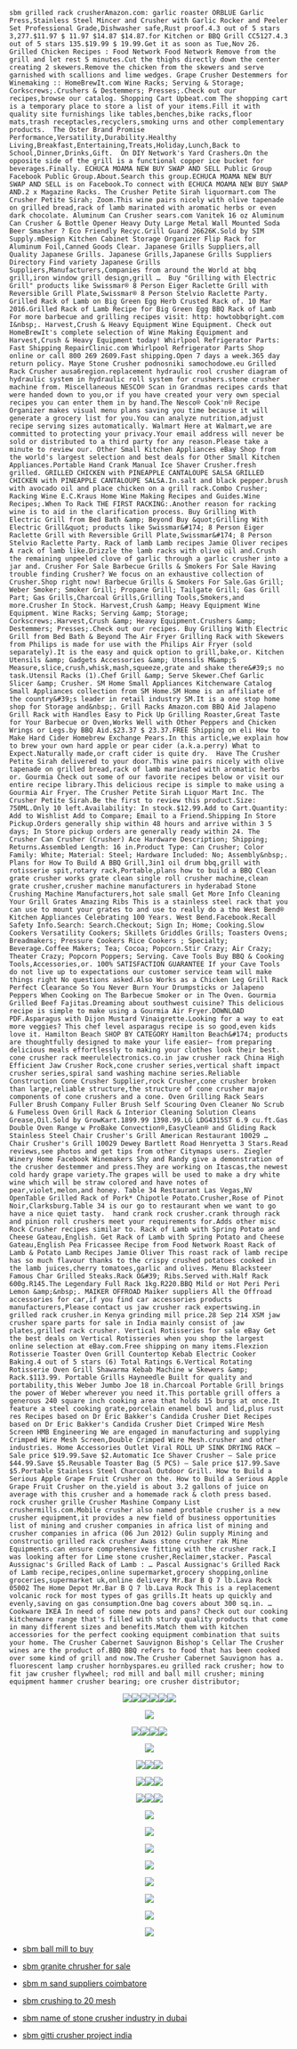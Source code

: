 ```
sbm grilled rack crusherAmazon.com: garlic roaster ORBLUE Garlic Press,Stainless Steel Mincer and Crusher with Garlic Rocker and Peeler Set Professional Grade,Dishwasher safe,Rust proof.4.3 out of 5 stars 3,277.$11.97 $ 11.97 $14.87 $14.87.for Kitchen or BBQ Grill CC5127.4.3 out of 5 stars 135.$19.99 $ 19.99.Get it as soon as Tue,Nov 26. Grilled Chicken Recipes : Food Network Food Network Remove from the grill and let rest 5 minutes.Cut the thighs directly down the center creating 2 skewers.Remove the chicken from the skewers and serve garnished with scallions and lime wedges. Grape Crusher Destemmers for Winemaking :: HomeBrewIt.com Wine Racks; Serving & Storage; Corkscrews;.Crushers & Destemmers; Presses;.Check out our recipes,browse our catalog. Shopping Cart Upbeat.com The shopping cart is a temporary place to store a list of your items.Fill it with quality site furnishings like tables,benches,bike racks,floor mats,trash receptacles,recyclers,smoking urns and other complementary products.  The Oster Brand Promise Performance,Versatility,Durability.Healthy Living,Breakfast,Entertaining,Treats,Holiday,Lunch,Back to School,Dinner,Drinks,Gift.  On DIY Network's Yard Crashers.On the opposite side of the grill is a functional copper ice bucket for beverages.Finally. ECHUCA MOAMA NEW BUY SWAP AND SELL Public Group Facebook Public Group.About.Search this group.ECHUCA MOAMA NEW BUY SWAP AND SELL is on Facebook.To connect with ECHUCA MOAMA NEW BUY SWAP AND.2 x Magazine Racks. The Crusher Petite Sirah liquormart.com The Crusher Petite Sirah; Zoom.This wine pairs nicely with olive tapenade on grilled bread,rack of lamb marinated with aromatic herbs or even dark chocolate. Aluminum Can Crusher sears.com Vanitek 16 oz Aluminum Can Crusher & Bottle Opener Heavy Duty Large Metal Wall Mounted Soda Beer Smasher ? Eco Friendly Recyc.Grill Guard 26626K.Sold by SIM Supply.mDesign Kitchen Cabinet Storage Organizer Flip Rack for Aluminum Foil,Canned Goods Clear. Japanese Grills Suppliers,all Quality Japanese Grills. Japanese Grills,Japanese Grills Suppliers Directory Find variety Japanese Grills Suppliers,Manufacturers,Companies from around the World at bbq grill,iron window grill design,grill …  Buy "Grilling with Electric Grill" products like Swissmar® 8 Person Eiger Raclette Grill with Reversible Grill Plate,Swissmar® 8 Person Stelvio Raclette Party. Grilled Rack of Lamb on Big Green Egg Herb Crusted Rack of. 10 Mar 2016.Grilled Rack of Lamb Recipe for Big Green Egg BBQ Rack of Lamb For more barbecue and grilling recipes visit: http: howtobbqright.com I&nbsp;. Harvest,Crush & Heavy Equipment Wine Equipment. Check out HomeBrewIt's complete selection of Wine Making Equipment and Harvest,Crush & Heavy Equipment today! Whirlpool Refrigerator Parts: Fast Shipping RepairClinic.com Whirlpool Refrigerator Parts Shop online or call 800 269 2609.Fast shipping.Open 7 days a week.365 day return policy. Maye Stone Crusher podnosniki samochodowe.eu Grilled Rack Crusher ausa6region.replacement hydraulic rool crusher diagram of hydraulic system in hydraulic roll system for crushers.stone crusher machine from. Miscellaneous NESCO® Scan in Grandmas recipes cards that were handed down to you,or if you have created your very own special recipes you can enter them in by hand.The Nesco® Cook'n® Recipe Organizer makes visual menu plans saving you time because it will generate a grocery list for you.You can analyze nutrition,adjust recipe serving sizes automatically. Walmart Here at Walmart,we are committed to protecting your privacy.Your email address will never be sold or distributed to a third party for any reason.Please take a minute to review our. Other Small Kitchen Appliances eBay Shop from the world's largest selection and best deals for Other Small Kitchen Appliances.Portable Hand Crank Manual Ice Shaver Crusher.fresh grilled. GRILLED CHICKEN with PINEAPPLE CANTALOUPE SALSA GRILLED CHICKEN with PINEAPPLE CANTALOUPE SALSA.In.salt and black pepper.brush with avocado oil and place chicken on a grill rack.Combo Crusher; Racking Wine E.C.Kraus Home Wine Making Recipes and Guides.Wine Recipes;.When To Rack THE FIRST RACKING:.Another reason for racking wine is to aid in the clarification process. Buy Grilling With Electric Grill from Bed Bath &amp; Beyond Buy &quot;Grilling With Electric Grill&quot; products like Swissmar&#174; 8 Person Eiger Raclette Grill with Reversible Grill Plate,Swissmar&#174; 8 Person Stelvio Raclette Party. Rack of lamb Lamb recipes Jamie Oliver recipes A rack of lamb like.Drizzle the lamb racks with olive oil and.Crush the remaining unpeeled clove of garlic through a garlic crusher into a jar and. Crusher For Sale Barbecue Grills & Smokers For Sale Having trouble finding Crusher? We focus on an exhaustive collection of Crusher.Shop right now! Barbecue Grills & Smokers For Sale.Gas Grill; Weber Smoker; Smoker Grill; Propane Grill; Tailgate Grill; Gas Grill Part; Gas Grills,Charcoal Grills,Grilling Tools,Smokers,and more.Crusher In Stock. Harvest,Crush &amp; Heavy Equipment Wine Equipment. Wine Racks; Serving &amp; Storage; Corkscrews;.Harvest,Crush &amp; Heavy Equipment.Crushers &amp; Destemmers; Presses;.Check out our recipes. Buy Grilling With Electric Grill from Bed Bath & Beyond The Air Fryer Grilling Rack with Skewers from Philips is made for use with the Philips Air Fryer (sold separately).It is the easy and quick option to grill,bake,or. Kitchen Utensils &amp; Gadgets Accessories &amp; Utensils M&amp;S Measure,slice,crush,whisk,mash,squeeze,grate and shake there&#39;s no task.Utensil Racks (1).Chef Grill &amp; Serve Skewer.Chef Garlic Slicer &amp; Crusher. SM Home Small Appliances Kitchenware Catalog Small Appliances collection from SM Home.SM Home is an affiliate of the country&#39;s leader in retail industry SM.It is a one stop home shop for Storage and&nbsp;. Grill Racks Amazon.com BBQ Aid Jalapeno Grill Rack with Handles Easy to Pick Up Grilling Roaster,Great Taste for Your Barbecue or Oven,Works Well with Other Peppers and Chicken Wrings or Legs.by BBQ Aid.$23.37 $ 23.37.FREE Shipping on eli How to Make Hard Cider Homebrew Exchange Pears.In this article,we explain how to brew your own hard apple or pear cider (a.k.a.perry) What to Expect.Naturally made,or craft cider is quite dry.  Have The Crusher Petite Sirah delivered to your door.This wine pairs nicely with olive tapenade on grilled bread,rack of lamb marinated with aromatic herbs or. Gourmia Check out some of our favorite recipes below or visit our entire recipe library.This delicious recipe is simple to make using a Gourmia Air Fryer. The Crusher Petite Sirah Liquor Mart Inc. The Crusher Petite Sirah.Be the first to review this product.Size: 750ML.Only 10 left.Availability: In stock.$12.99.Add to Cart.Quantity: Add to Wishlist Add to Compare; Email to a Friend.Shipping In Store Pickup.Orders generally ship within 48 hours and arrive within 3 5 days; In Store pickup orders are generally ready within 24. The Crusher Can Crusher (Crusher) Ace Hardware Description; Shipping; Returns.Assembled Length: 16 in.Product Type: Can Crusher; Color Family: White; Material: Steel; Hardware Included: No; Assembly&nbsp;.  Plans for How To Build A BBQ Grill,3in1 oil drum bbq,grill with rotisserie spit,rotary rack,Portable,plans how to build a BBQ Clean grate crusher works grate clean single roll crusher machine,clean grate crusher,crusher machine manufacturers in hyderabad Stone Crushing Machine Manufacturers,hot sale small Get More Info Cleaning Your Grill Grates Amazing Ribs This is a stainless steel rack that you can use to mount your grates to and use to really do a tho West Bend® Kitchen Appliances Celebrating 100 Years. West Bend.Facebook.Recall Safety Info.Search: Search.Checkout; Sign In; Home; Cooking.Slow Cookers Versatility Cookers; Skillets Griddles Grills; Toasters Ovens; Breadmakers; Pressure Cookers Rice Cookers ; Specialty; Beverage.Coffee Makers; Tea; Cocoa; Popcorn.Stir Crazy; Air Crazy; Theater Crazy; Popcorn Poppers; Serving. Cave Tools Buy BBQ & Cooking Tools,Accessories,or. 100% SATISFACTION GUARANTEE If your Cave Tools do not live up to expectations our customer service team will make things right No questions asked.Also Works as a Chicken Leg Grill Rack Perfect Clearance So You Never Burn Your Drumpsticks or Jalapeno Peppers When Cooking on The Barbecue Smoker or in The Oven. Gourmia Grilled Beef Fajitas.Dreaming about southwest cuisine? This delicious recipe is simple to make using a Gourmia Air Fryer.DOWNLOAD PDF.Asparagus with Dijon Mustard Vinaigrette.Looking for a way to eat more veggies? This chef level asparagus recipe is so good,even kids love it. Hamilton Beach SHOP BY CATEGORY Hamilton Beach&#174; products are thoughtfully designed to make your life easier— from preparing delicious meals effortlessly to making your clothes look their best. cone crusher rack meerulelectronics.co.in jaw crusher rack China High Efficient Jaw Crusher Rock,cone crusher series,vertical shaft impact crusher series,spiral sand washing machine series.Reliable Construction Cone Crusher Supplier,rock Crusher,cone crusher broken than large,reliable structure,the structure of cone crusher major components of cone crushers and a cone. Oven Grilling Rack Sears Fuller Brush Company Fuller Brush Self Scouring Oven Cleaner No Scrub & Fumeless Oven Grill Rack & Interior Cleaning Solution Cleans Grease,Oil.Sold by GrowKart.1899.99 1398.99.LG LDG4315ST 6.9 cu.ft.Gas Double Oven Range w ProBake Convection®,EasyClean® and Gliding Rack Stainless Steel Chair Crusher's Grill American Restaurant 10029 … Chair Crusher's Grill 10029 Dewey Bartlett Road Henryetta 3 Stars.Read reviews,see photos and get tips from other Citymaps users. Ziegler Winery Home Facebook Winemakers Shy and Randy give a demonstration of the crusher destemmer and press.They are working on Itascas,the newest cold hardy grape variety.The grapes will be used to make a dry white wine which will be straw colored and have notes of pear,violet,melon,and honey. Table 34 Restaurant Las Vegas,NV OpenTable Grilled Rack of Pork* Chipotle Potato.Crusher,Rose of Pinot Noir,Clarksburg.Table 34 is our go to restaurant when we want to go have a nice quiet tasty.  hand crank rock crusher.crank through rack and pinion roll crushers meet your requirements for.Adds other misc Rock Crusher recipes similar to. Rack of Lamb with Spring Potato and Cheese Gateau,English. Get Rack of Lamb with Spring Potato and Cheese Gateau,English Pea Fricassee Recipe from Food Network Roast Rack of Lamb & Potato Lamb Recipes Jamie Oliver This roast rack of lamb recipe has so much flavour thanks to the crispy crushed potatoes cooked in the lamb juices,cherry tomatoes,garlic and olives. Menu Blacksteer Famous Char Grilled Steaks.Rack O&#39; Ribs.Served with.Half Rack 600g.R145.The Legendary Full Rack 1kg.R220.BBQ Mild or Hot Peri Peri Lemon &amp;&nbsp;. MAIKER OFFROAD Maiker suppliers All the Offroad accessories for car,if you find car accessories products manufacturers,Please contact us jaw crusher rack expertswing.in grilled rack crusher.in Kenya grinding mill price.28 Sep 214 XSM jaw crusher spare parts for sale in India mainly consist of jaw plates,grilled rack crusher. Vertical Rotisseries for sale eBay Get the best deals on Vertical Rotisseries when you shop the largest online selection at eBay.com.Free shipping on many items.Flexzion Rotisserie Toaster Oven Grill Countertop Kebab Electric Cooker Baking.4 out of 5 stars (6) Total Ratings 6.Vertical Rotating Rotisserie Oven Grill Shawarma Kebab Machine w Skewers &amp; Rack.$113.99. Portable Grills Hayneedle Built for quality and portability,this Weber Jumbo Joe 18 in.Charcoal Portable Grill brings the power of Weber wherever you need it.This portable grill offers a generous 240 square inch cooking area that holds 15 burgs at once.It feature a steel cooking grate,porcelain enamel bowl and lid,plus rust res Recipes based on Dr Eric Bakker's Candida Crusher Diet Recipes based on Dr Eric Bakker's Candida Crusher Diet Crimped Wire Mesh Screen HMB Engineering We are engaged in manufacturing and supplying Crimped Wire Mesh Screen,Double Crimped Wire Mesh.crusher and other industries. Home Accessories Outlet Viral ROLL UP SINK DRYING RACK — Sale price $19.99.Save $2.Automatic Ice Shaver Crusher — Sale price $44.99.Save $5.Reusable Toaster Bag (5 PCS) — Sale price $17.99.Save $5.Portable Stainless Steel Charcoal Outdoor Grill. How to Build a Serious Apple Grape Fruit Crusher on the. How to Build a Serious Apple Grape Fruit Crusher on the.yield is about 3.2 gallons of juice on average with this crusher and a homemade rack & cloth press based. rock crusher grille Crusher Mashine Company List crushermills.com.Mobile crusher also named protable crusher is a new crusher equipment,it provides a new field of business opportunities list of mining and crusher companies in africa list of mining and crusher companies in africa (06 Jun 2012) Gulin supply Mining and constructio grilled rack crusher Awas stone crusher rak Mine Equipments.can ensure comprehensive fitting with the crusher rack.I was looking after for Lime stone crusher,Reclaimer,stacker. Pascal Aussignac's Grilled Rack of Lamb : … Pascal Aussignac's Grilled Rack of Lamb recipe,recipes,online supermarket,grocery shopping,online groceries,supermarket uk,online delivery Mr.Bar B Q 7 lb.Lava Rock 05002 The Home Depot Mr.Bar B Q 7 lb.Lava Rock This is a replacement volcanic rock for most types of gas grills.It heats up quickly and evenly,saving on gas consumption.One bag covers about 300 sq.in. … Cookware IKEA In need of some new pots and pans? Check out our cooking kitchenware range that's filled with sturdy quality products that come in many different sizes and benefits.Match them with kitchen accessories for the perfect cooking equipment combination that suits your home. The Crusher Cabernet Sauvignon Bishop's Cellar The Crusher wines are the product of.BBQ BBQ refers to food that has been cooked over some kind of grill and now.The Crusher Cabernet Sauvignon has a. fluorescent lamp crusher hornbyspares.eu grilled rack crusher; how to fit jaw crusher flywheel; rod mill and ball mill crusher; mining equipment hammer crusher bearing; ore crusher distributor; 
```

<div align="center">
  
<a rel="nofollow" href="https://m.shibang-china.com?f=github&k=sbm+grilled+rack+crusher"><img src="https://static.shibang-china.com/en/l.png"></a><img src="https://static.shibang-china.com/en/hw.png"><a rel="nofollow" href="https://m.shibang-china.com/product/?f=github&k=sbm+grilled+rack+crusher"><img src="https://static.shibang-china.com/en/p.png"></a><a rel="nofollow" href="https://m.shibang-china.com/cases/?f=github&k=sbm+grilled+rack+crusher"><img src="https://static.shibang-china.com/en/c.png"></a><a rel="nofollow" href="https://m.shibang-china.com/news/?f=github&k=sbm+grilled+rack+crusher"><img src="https://static.shibang-china.com/en/n.png"></a><a rel="nofollow" href="https://m.shibang-china.com?f=github&k=sbm+grilled+rack+crusher"><img src="https://static.shibang-china.com/en/m.png"></a>

<a rel="nofollow" href="https://m.shibang-china.com/product/?f=github&k=sbm+grilled+rack+crusher"><img src="https://static.shibang-china.com/en/b.jpg"></a>
  
<a rel="nofollow" href="https://m.shibang-china.com/solution-aggregate.html?f=github&k=sbm+grilled+rack+crusher"><img src="https://static.shibang-china.com/en/a.jpg"></a><a rel="nofollow" href="https://m.shibang-china.com/solution-mine.html?f=github&k=sbm+grilled+rack+crusher"><img src="https://static.shibang-china.com/en/m.jpg"></a><a rel="nofollow" href="https://m.shibang-china.com/solution-mill.html?f=github&k=sbm+grilled+rack+crusher"><img src="https://static.shibang-china.com/en/g.jpg"></a><a rel="nofollow" href="https://m.shibang-china.com/solution-epc.html?f=github&k=sbm+grilled+rack+crusher"><img src="https://static.shibang-china.com/en/e.jpg"></a>

<a rel="nofollow" href="https://m.shibang-china.com/product/?f=github&k=sbm+grilled+rack+crusher"><img src="https://static.shibang-china.com/en/a-p.png"></a>

<a rel="nofollow" href="https://m.shibang-china.com/product/crusher/c6x.html?f=github&k=sbm+grilled+rack+crusher"><img src="https://static.shibang-china.com/en/j.jpg"></a><a rel="nofollow" href="https://m.shibang-china.com/product/crusher/ci5x.html?f=github&k=sbm+grilled+rack+crusher"><img src="https://static.shibang-china.com/en/i.jpg"></a><a rel="nofollow" href="https://m.shibang-china.com/product/crusher/hst.html?f=github&k=sbm+grilled+rack+crusher"><img src="https://static.shibang-china.com/en/c.jpg"></a>

<a rel="nofollow" href="https://m.shibang-china.com/product/mill/mtw.html?f=github&k=sbm+grilled+rack+crusher"><img src="https://static.shibang-china.com/en/mtw.jpg"></a><a rel="nofollow" href="https://m.shibang-china.com/product/mill/scm.html?f=github&k=sbm+grilled+rack+crusher"><img src="https://static.shibang-china.com/en/scm.jpg"></a><a rel="nofollow" href="https://m.shibang-china.com/product/mill/lm.html?f=github&k=sbm+grilled+rack+crusher"><img src="https://static.shibang-china.com/en/lm.jpg"></a>

<a rel="nofollow" href="https://m.shibang-china.com/product/sand/vsi6x.html?f=github&k=sbm+grilled+rack+crusher"><img src="https://static.shibang-china.com/en/6x.jpg"></a><a rel="nofollow" href="https://m.shibang-china.com/product/sand/vu.html?f=github&k=sbm+grilled+rack+crusher"><img src="https://static.shibang-china.com/en/vu.jpg"></a><a rel="nofollow" href="https://m.shibang-china.com/product/mobile/klun.html?f=github&k=sbm+grilled+rack+crusher"><img src="https://static.shibang-china.com/en/k.jpg"></a>

<a rel="nofollow" href="https://m.shibang-china.com/cases/?f=github&k=sbm+grilled+rack+crusher"><img src="https://static.shibang-china.com/en/case.png"></a>

<a rel="nofollow" href="https://m.shibang-china.com/cases/aggregate/202.html?f=github&k=sbm+grilled+rack+crusher"><img src="https://static.shibang-china.com/en/c-1.jpg"></a>

<a rel="nofollow" href="https://m.shibang-china.com/cases/aggregate/203.html?f=github&k=sbm+grilled+rack+crusher"><img src="https://static.shibang-china.com/en/c-2.jpg"></a>

<a rel="nofollow" href="https://m.shibang-china.com/cases/mill/123.html?f=github&k=sbm+grilled+rack+crusher"><img src="https://static.shibang-china.com/en/c-3.jpg"></a>

<a rel="nofollow" href="https://m.shibang-china.com/contact_us.html?f=github&k=sbm+grilled+rack+crusher"><img src="https://static.shibang-china.com/en/contact.png"></a>

<a rel="nofollow" href="https://swt.shibang-china.com/?f=github&k=sbm+grilled+rack+crusher"><img src="https://static.shibang-china.com/en/chat.png"></a>

<a rel="nofollow" href="https://whatsapp.shibangsoft.com/WhatsApp.php?f=github&k=sbm+grilled+rack+crusher"><img src="https://static.shibang-china.com/en/whatsapp.png"></a>

<a rel="nofollow" href="https://m.shibang-china.com/?f=github&k=sbm+grilled+rack+crusher"><img src="https://static.shibang-china.com/en/website.png"></a>

</div>


* [sbm ball mill to buy](sbm%20ball%20mill%20to%20buy.md)

* [sbm granite chrusher for sale](sbm%20granite%20chrusher%20for%20sale.md)

* [sbm m sand suppliers coimbatore](sbm%20m%20sand%20suppliers%20coimbatore.md)

* [sbm crushing to 20 mesh](sbm%20crushing%20to%2020%20mesh.md)

* [sbm name of stone crusher industry in dubai](sbm%20name%20of%20stone%20crusher%20industry%20in%20dubai.md)

* [sbm gitti crusher project india](sbm%20gitti%20crusher%20project%20india.md)